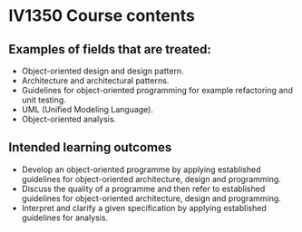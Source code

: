 # IV1350 Course contents
## Examples of fields that are treated:

* Object-oriented design and design pattern.
* Architecture and architectural patterns.  
* Guidelines for object-oriented programming for example refactoring and unit testing.
* UML (Unified Modeling Language).
* Object-oriented analysis.

## Intended learning outcomes

* Develop an object-oriented programme by applying established guidelines for object-oriented architecture, design and programming.
* Discuss the quality of a programme and then refer to established guidelines for object-oriented architecture, design and programming.
* Interpret and clarify a given specification by applying established guidelines for analysis. 
